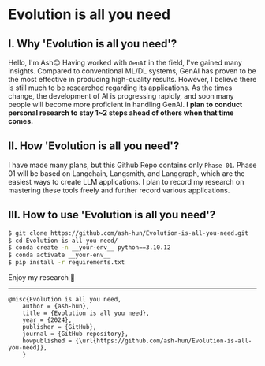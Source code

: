 # Evolution is all you need

## **Ⅰ. Why 'Evolution is all you need'?**
Hello, I'm Ash😊 Having worked with `GenAI` in the field, I've gained many insights. Compared to conventional ML/DL systems, GenAI has proven to be the most effective in producing high-quality results. However, I believe there is still much to be researched regarding its applications. As the times change, the development of AI is progressing rapidly, and soon many people will become more proficient in handling GenAI. **I plan to conduct personal research to stay 1~2 steps ahead of others when that time comes.**


## **Ⅱ. How 'Evolution is all you need'?**
I have made many plans, but this Github Repo contains only `Phase 01`. Phase 01 will be based on Langchain, Langsmith, and Langgraph, which are the easiest ways to create LLM applications. I plan to record my research on mastering these tools freely and further record various applications.


## **Ⅲ. How to use 'Evolution is all you need'?**
```bash
$ git clone https://github.com/ash-hun/Evolution-is-all-you-need.git
$ cd Evolution-is-all-you-need/
$ conda create -n __your-env__ python==3.10.12
$ conda activate __your-env__
$ pip install -r requirements.txt
```
Enjoy my research 👋

---

    @misc{Evolution is all you need,
        author = {ash-hun},
        title = {Evolution is all you need},
        year = {2024},
        publisher = {GitHub},
        journal = {GitHub repository},
        howpublished = {\url{https://github.com/ash-hun/Evolution-is-all-you-need}},
        }
